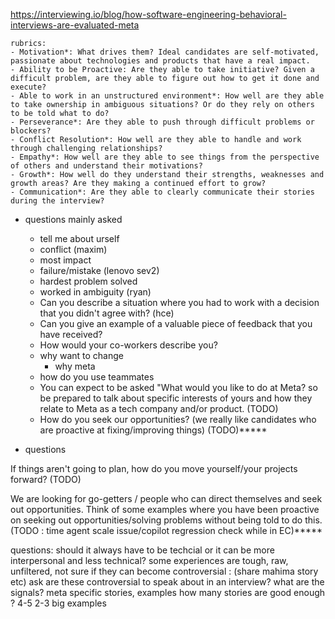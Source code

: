 https://interviewing.io/blog/how-software-engineering-behavioral-interviews-are-evaluated-meta

    rubrics:
    - Motivation*: What drives them? Ideal candidates are self-motivated, passionate about technologies and products that have a real impact.
    - Ability to be Proactive: Are they able to take initiative? Given a difficult problem, are they able to figure out how to get it done and execute?
    - Able to work in an unstructured environment*: How well are they able to take ownership in ambiguous situations? Or do they rely on others to be told what to do?
    - Perseverance*: Are they able to push through difficult problems or blockers?
    - Conflict Resolution*: How well are they able to handle and work through challenging relationships?
    - Empathy*: How well are they able to see things from the perspective of others and understand their motivations?
    - Growth*: How well do they understand their strengths, weaknesses and growth areas? Are they making a continued effort to grow?
    - Communication*: Are they able to clearly communicate their stories during the interview?


- questions mainly asked
    - tell me about urself
    - conflict (maxim)
    - most impact 
    - failure/mistake (lenovo sev2)
    - hardest problem solved
    - worked in ambiguity (ryan)
    - Can you describe a situation where you had to work with a decision that you didn't agree with? (hce)
    - Can you give an example of a valuable piece of feedback that you have received?
    - How would your co-workers describe you?
    - why want to change
        - why meta
    - how do you use teammates
    - You can expect to be asked "What would you like to do at Meta? so be prepared to talk about specific interests of yours and how they relate to Meta as a tech company and/or product. (TODO)
    - How do you seek our opportunities? (we really like candidates who are proactive at fixing/improving things) (TODO)*****



- questions



If things aren't going to plan, how do you move yourself/your projects forward? (TODO)


We are looking for go-getters / people who can direct themselves and seek out opportunities. Think of some examples where you have been proactive on seeking out opportunities/solving problems without being told to do this. (TODO : time agent scale issue/copilot regression check while in EC)*****



questions:
should it always have to be techcial or it can be more interpersonal and less technical?
some experiences are tough, raw, unfiltered, not sure if they can become controversial : (share mahima story etc) ask are these controversial to speak about in an interview?
what are the signals?
meta specific stories, examples
how many stories are good enough ? 4-5
    2-3 big examples